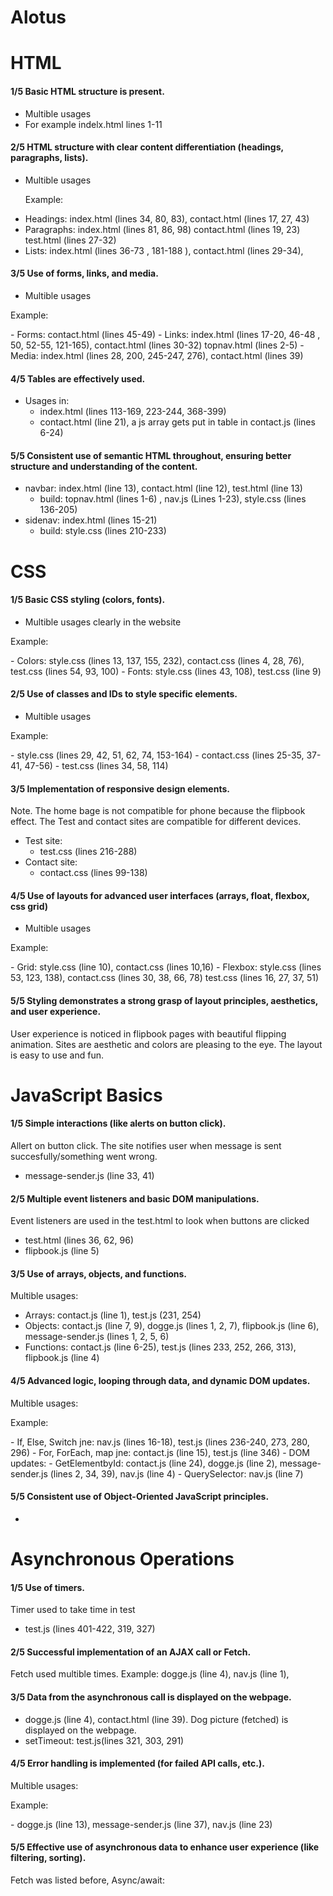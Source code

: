 # Alotus

# HTML
#### 1/5 Basic HTML structure is present.
- Multible usages
- For example indelx.html lines 1-11

#### 2/5 HTML structure with clear content differentiation (headings, paragraphs, lists).
- Multible usages
  <p>Example:</p>
- Headings: index.html (lines 34, 80, 83), contact.html (lines 17, 27, 43)
- Paragraphs: index.html (lines 81, 86, 98) contact.html (lines 19, 23) test.html (lines 27-32)
- Lists: index.html (lines 36-73 , 181-188 ), contact.html (lines 29-34), 

#### 3/5 Use of forms, links, and media.
- Multible usages
 <p>Example:</p>
 - Forms: contact.html (lines 45-49)
 - Links: index.html (lines 17-20, 46-48 , 50, 52-55, 121-165), contact.html (lines 30-32) topnav.html (lines 2-5)
 - Media: index.html (lines 28, 200, 245-247, 276), contact.html (lines 39)

#### 4/5 Tables are effectively used.
- Usages in:
  - index.html (lines 113-169, 223-244, 368-399)
  - contact.html (line 21), a js array gets put in table in contact.js (lines 6-24)

#### 5/5 Consistent use of semantic HTML throughout, ensuring better structure and understanding of the content.
- navbar: index.html (line 13), contact.html (line 12), test.html (line 13)
  - build: topnav.html (lines 1-6) , nav.js (Lines 1-23), style.css (lines 136-205)
- sidenav: index.html (lines 15-21)
  - build: style.css (lines 210-233)


# CSS 

#### 1/5 Basic CSS styling (colors, fonts).
- Multible usages clearly in the website
 <p>Example:</p>
- Colors: style.css (lines 13, 137, 155, 232), contact.css (lines 4, 28, 76), test.css (lines 54, 93, 100)
- Fonts: style.css (lines 43, 108), test.css (line 9)

#### 2/5 Use of classes and IDs to style specific elements.
- Multible usages
 <p>Example:</p>
- style.css (lines 29, 42, 51, 62, 74, 153-164)
- contact.css (lines 25-35, 37-41, 47-56)
- test.css (lines 34, 58, 114)


#### 3/5 Implementation of responsive design elements.
Note. The home bage is not compatible for phone because the flipbook effect. The Test and contact sites are compatible for different devices.
- Test site:
  - test.css (lines 216-288)
- Contact site:
  - contact.css (lines 99-138)


#### 4/5 Use of layouts for advanced user interfaces (arrays, float, flexbox, css grid)
- Multible usages
 <p>Example:</p>
- Grid: style.css (line 10), contact.css (lines 10,16)
- Flexbox: style.css (lines 53, 123, 138), contact.css (lines 30, 38, 66, 78) test.css (lines 16, 27, 37, 51)

#### 5/5 Styling demonstrates a strong grasp of layout principles, aesthetics, and user experience.
User experience is noticed in flipbook pages with beautiful flipping animation. Sites are aesthetic and colors are pleasing to the eye. The layout is easy to use and fun. 

# JavaScript Basics

#### 1/5 Simple interactions (like alerts on button click).
Allert on button click. The site notifies user when message is sent succesfully/something went wrong. 
- message-sender.js (line 33, 41) 


#### 2/5 Multiple event listeners and basic DOM manipulations.
Event listeners are used in the test.html to look when buttons are clicked
- test.html (lines 36, 62, 96)
- flipbook.js (line 5)


#### 3/5 Use of arrays, objects, and functions.
Multible usages:
- Arrays: contact.js (line 1), test.js (231, 254)
- Objects: contact.js (line 7, 9), dogge.js (lines 1, 2, 7), flipbook.js (line 6), message-sender.js (lines 1, 2, 5, 6)
- Functions: contact.js (line 6-25), test.js (lines 233, 252, 266, 313), flipbook.js (line 4)


#### 4/5 Advanced logic, looping through data, and dynamic DOM updates.
Multible usages:
 <p>Example:</p>
-  If, Else, Switch jne: nav.js (lines 16-18), test.js (lines 236-240, 273, 280, 296)
-  For, ForEach, map jne: contact.js (line 15), test.js (line 346)
- DOM updates:
  - GetElementbyId: contact.js (line 24), dogge.js (line 2), message-sender.js (lines 2, 34, 39), nav.js (line 4)
  - QuerySelector: nav.js (line 7)

#### 5/5 Consistent use of Object-Oriented JavaScript principles.
-

# Asynchronous Operations

#### 1/5 Use of timers.
Timer used to take time in test
- test.js (lines 401-422, 319, 327)

#### 2/5 Successful implementation of an AJAX call or Fetch.
Fetch used multible times.
Example: dogge.js (line 4), nav.js (line 1), 

#### 3/5 Data from the asynchronous call is displayed on the webpage.
- dogge.js (line 4), contact.html (line 39). Dog picture (fetched) is displayed on the webpage. 
- setTimeout: test.js(lines 321, 303, 291)


#### 4/5 Error handling is implemented (for failed API calls, etc.).
Multible usages:
 <p>Example:</p>
- dogge.js (line 13), message-sender.js (line 37), nav.js (line 23)

#### 5/5 Effective use of asynchronous data to enhance user experience (like filtering, sorting).
Fetch was listed before,
Async/await: 
